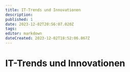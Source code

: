 ```yaml
---
title: IT-Trends und Innovationen
description: 
published: 1
date: 2023-12-02T20:56:07.020Z
tags: 
editor: markdown
dateCreated: 2023-12-02T18:52:06.867Z
---
```


# IT-Trends und Innovationen
